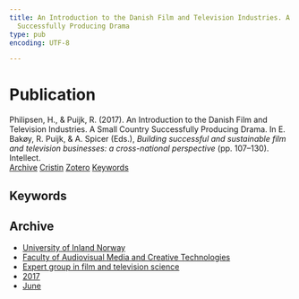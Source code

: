 ```yaml
---
title: An Introduction to the Danish Film and Television Industries. A Small Country
  Successfully Producing Drama
type: pub
encoding: UTF-8

---
```

<h1>Publication</h1>
<article id="csl-bib-container-M6UZKM6R" class="csl-bib-container">
  <div class="csl-bib-body"> <div class="csl-entry">Philipsen, H., &#38; Puijk, R. (2017). An Introduction to the Danish Film and Television Industries. A Small Country Successfully Producing Drama. In E. Bakøy, R. Puijk, &#38; A. Spicer (Eds.), <i>Building successful and sustainable film and television businesses: a cross-national perspective</i> (pp. 107–130). Intellect.</div> </div>
  <div class="csl-bib-buttons">
    <a href="#taxonomy-article-M6UZKM6R" alt="archive" class="csl-bib-button">Archive</a>
    <a href="https://app.cristin.no/results/show.jsf?id=1478976" alt="Cristin" class="csl-bib-button">Cristin</a>
    <a href="http://zotero.org/groups/5881554/items/M6UZKM6R" alt="Zotero" class="csl-bib-button">Zotero</a>
    <a href="#keywords-article-M6UZKM6R" alt="keywords" class="csl-bib-button">Keywords</a>
  </div>
  <div id="csl-bib-meta-container-M6UZKM6R"></div>
</article>
<div id="csl-bib-meta-M6UZKM6R" class="csl-bib-meta">
  <article id="keywords-article-M6UZKM6R" class="keywords-article">
    <h1>Keywords</h1>
    
  </article>
  <article id="taxonomy-article-M6UZKM6R" class="taxonomy-article">
    <h1>Archive</h1>
    <ul>
      <li><a href="{{< params subfolder >}}en/archive/?key=3DCRN523">University of Inland Norway</a></li>
      <li><a href="{{< params subfolder >}}en/archive/?key=8XUDF4FD">Faculty of Audiovisual Media and Creative Technologies</a></li>
      <li><a href="{{< params subfolder >}}en/archive/?key=GP9PM6PG">Expert group in film and television science</a></li>
      <li><a href="{{< params subfolder >}}en/archive/?key=FUSJD299">2017</a></li>
      <li><a href="{{< params subfolder >}}en/archive/?key=G34NANYM">June</a></li>
    </ul>
  </article>
</div>
